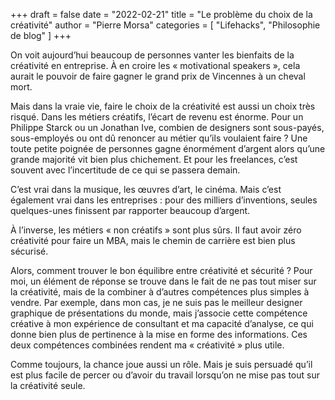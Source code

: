 +++
draft       = false
date        = "2022-02-21"
title       = "Le problème du choix de la créativité"
author      = "Pierre Morsa"
categories  = [ "Lifehacks", "Philosophie de blog" ]
+++

On voit aujourd’hui beaucoup de personnes vanter les bienfaits de la créativité en entreprise. À en croire les « motivational speakers », cela aurait le pouvoir de faire gagner le grand prix de Vincennes à un cheval mort.

Mais dans la vraie vie, faire le choix de la créativité est aussi un choix très risqué. Dans les métiers créatifs, l’écart de revenu est énorme. Pour un Philippe Starck ou un Jonathan Ive, combien de designers sont sous-payés, sous-employés ou ont dû renoncer au métier qu’ils voulaient faire ? Une toute petite poignée de personnes gagne énormément d’argent alors qu’une grande majorité vit bien plus chichement. Et pour les freelances, c’est souvent avec l’incertitude de ce qui se passera demain. 

C’est vrai dans la musique, les œuvres d’art, le cinéma. Mais c’est également vrai dans les entreprises : pour des milliers d’inventions, seules quelques-unes finissent par rapporter beaucoup d’argent.

À l’inverse, les métiers « non créatifs » sont plus sûrs. Il faut avoir zéro créativité pour faire un MBA, mais le chemin de carrière est bien plus sécurisé.

Alors, comment trouver le bon équilibre entre créativité et sécurité ? Pour moi, un élément de réponse se trouve dans le fait de ne pas tout miser sur la créativité, mais de la combiner à d’autres compétences plus simples à vendre. Par exemple, dans mon cas, je ne suis pas le meilleur designer graphique de présentations du monde, mais j’associe cette compétence créative à mon expérience de consultant et ma capacité d’analyse, ce qui donne bien plus de pertinence à la mise en forme des informations. Ces deux compétences combinées rendent ma « créativité » plus utile.

Comme toujours, la chance joue aussi un rôle. Mais je suis persuadé qu’il est plus facile de percer ou d’avoir du travail lorsqu’on ne mise pas tout sur la créativité seule.